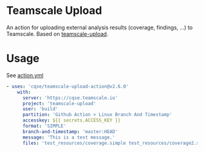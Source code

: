 # Teamscale Upload

An action for uploading external analysis results (coverage, findings, …) to Teamscale. Based on [teamscale-upload](https://github.com/cqse/teamscale-upload).

# Usage 

See [action.yml](action.yml)

```yaml
- uses: 'cqse/teamscale-upload-action@v2.6.0'
    with:
      server: 'https://cqse.teamscale.io'
      project: 'teamscale-upload'
      user: 'build'
      partition: 'Github Action > Linux Branch And Timestamp'
      accesskey: ${{ secrets.ACCESS_KEY }}
      format: 'SIMPLE'
      branch-and-timestamp: 'master:HEAD'
      message: 'This is a test message.'
      files: 'test_resources/coverage.simple test_resources/coverage2.simple'
```
